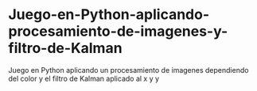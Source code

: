 # Juego-en-Python-aplicando-procesamiento-de-imagenes-y-filtro-de-Kalman
Juego en Python aplicando un procesamiento de imagenes dependiendo del color y el filtro de Kalman aplicado al x y y
